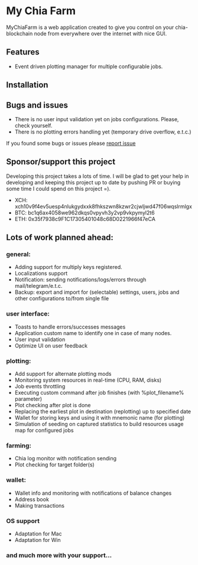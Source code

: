 # My Chia Farm

MyChiaFarm is a web application created to give you control on your chia-blockchain node from everywhere over the
internet with nice GUI.

## Features

- Event driven plotting manager for multiple configurable jobs.

## Installation

## Bugs and issues

- There is no user input validation yet on jobs configurations. Please, check yourself.
- There is no plotting errors handling yet (temporary drive overflow, e.t.c.)

If you found some bugs or issues please [report issue](https://github.com/lozovoyv/my-chia-farm/issues)

## Sponsor/support this project

Developing this project takes a lots of time. I will be glad to get your help in developing and keeping this project up
to date by pushing PR or buying some time I could spend on this project =).

- XCH: xch10v9f4ev5uesp4nlukgydxxk8fhkszwn8kzwr2cjwljwd47f06wqslrmlgx
- BTC: bc1q6ax4058we962dkqs0vpyvh3y2vp9vkpymyl2t6
- ETH: 0x35f7938c9F1C17305401048c68D0221966f47eCA

## Lots of work planned ahead:

### general:

- Adding support for multiply keys registered.
- Localizations support
- Notification: sending notifications/logs/errors through mail/telegram/e.t.c.
- Backup: export and import for (selectable) settings, users, jobs and other configurations to/from single file

### user interface:

- Toasts to handle errors/successes messages
- Application custom name to identify one in case of many nodes.
- User input validation
- Optimize UI on user feedback

### plotting:

- Add support for alternate plotting mods
- Monitoring system resources in real-time (CPU, RAM, disks)
- Job events throttling
- Executing custom command after job finishes (with %plot_filename% parameter)
- Plot checking after plot is done
- Replacing the earliest plot in destination (replotting) up to specified date
- Wallet for storing keys and using it with mnemonic name (for plotting)
- Simulation of seeding on captured statistics to build resources usage map for configured jobs

### farming:

- Chia log monitor with notification sending
- Plot checking for target folder(s)

### wallet:

- Wallet info and monitoring with notifications of balance changes
- Address book
- Making transactions

### OS support

- Adaptation for Mac
- Adaptation for Win

### and much more with your support...
